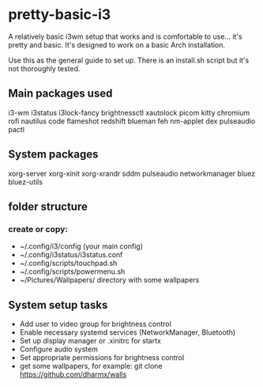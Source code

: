 # pretty-basic-i3
A relatively basic i3wm setup that works and is comfortable to use... it's pretty and basic. It's designed to work on a basic Arch installation.

Use this as the general guide to set up. There is an install.sh script but it's not thoroughly tested.


## Main packages used 
i3-wm i3status i3lock-fancy brightnessctl xautolock picom kitty chromium rofi nautilus code flameshot redshift blueman feh nm-applet dex pulseaudio pactl

## System packages
xorg-server xorg-xinit xorg-xrandr sddm pulseaudio networkmanager bluez bluez-utils

## folder structure
### create or copy:
* ~/.config/i3/config (your main config)
* ~/.config/i3status/i3status.conf
* ~/.config/scripts/touchpad.sh
* ~/.config/scripts/powermenu.sh
* ~/Pictures/Wallpapers/ directory with some wallpapers

## System setup tasks

* Add user to video group for brightness control
* Enable necessary systemd services (NetworkManager, Bluetooth)
* Set up display manager or .xinitrc for startx
* Configure audio system
* Set appropriate permissions for brightness control
* get some wallpapers, for example: git clone https://github.com/dharmx/walls